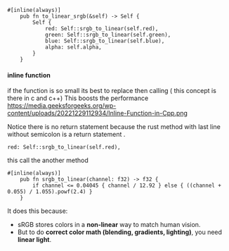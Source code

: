 
```
#[inline(always)]
    pub fn to_linear_srgb(&self) -> Self {
        Self {
            red: Self::srgb_to_linear(self.red),
            green: Self::srgb_to_linear(self.green),
            blue: Self::srgb_to_linear(self.blue),
            alpha: self.alpha,
        }
    }
```
#### **inline function** 
if the function is so small its best to replace then calling  ( this concept is there in c and c++)
This boosts the performance 
https://media.geeksforgeeks.org/wp-content/uploads/20221229112934/Inline-Function-in-Cpp.png

Notice there is no return statement because the rust method with last line without semicolon is a return statement .

```
red: Self::srgb_to_linear(self.red),
```
this call the another method
```
#[inline(always)]
    pub fn srgb_to_linear(channel: f32) -> f32 {
        if channel <= 0.04045 { channel / 12.92 } else { ((channel + 0.055) / 1.055).powf(2.4) }
    }
```
It does this because:
- sRGB stores colors in a **non-linear** way to match human vision.
- But to do **correct color math (blending, gradients, lighting)**, you need **linear light**.